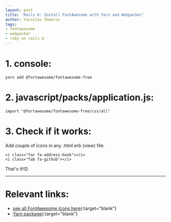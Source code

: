 ```yaml
---
layout: post
title: 'Rails 6: Install FontAwesome with Yarn and Webpacker'
author: Yaroslav Shmarov
tags: 
- fontawesome
- webpacker
- ruby on rails 6
---
```


# **1. console:**

```
yarn add @fortawesome/fontawesome-free
```

# **2. javascript/packs/application.js:**

```
import "@fortawesome/fontawesome-free/css/all"
```

# **3. Check if it works:**

Add couple of icons in any .html.erb (view) file:
```
<i class="far fa-address-book"></i>
<i class="fab fa-github"></i>
```

That's it!😊

****

# **Relevant links:** 

* [see all FontAwesome Icons here](https://fontawesome.com/icons?d=gallery&m=free){:target="blank"}
* [Yarn package](https://yarnpkg.com/package/@fortawesome/fontawesome-free){:target="blank"}